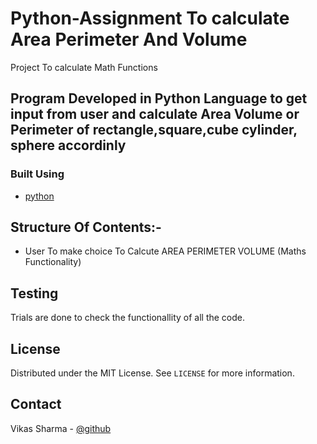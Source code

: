 # Python-Assignment To calculate Area Perimeter And Volume 

 Project To calculate Math Functions

## Program Developed in Python Language to get  input from user and calculate Area Volume or Perimeter of rectangle,square,cube cylinder, sphere accordinly


### Built Using


* [python](https://www.w3schools.com/python/)


## Structure Of Contents:-

* User To make choice To Calcute AREA PERIMETER VOLUME (Maths Functionality)


## Testing

Trials are done  to check the functionallity of all the code.

  
<!-- LICENSE -->
## License

Distributed under the MIT License. See `LICENSE` for more information.

<!-- CONTACT -->
## Contact  

Vikas Sharma - [@github](https://github.com/vikasinder/)
